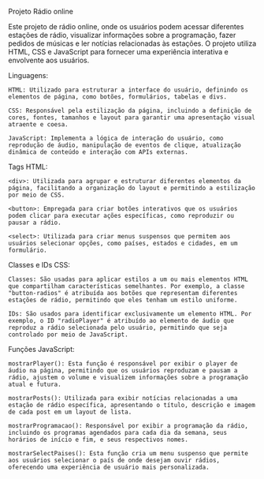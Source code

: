 Projeto Rádio online

Este projeto de rádio online, onde os usuários podem acessar diferentes estações de rádio, visualizar informações sobre a programação, fazer pedidos de músicas e ler notícias relacionadas às estações. O projeto utiliza HTML, CSS e JavaScript para fornecer uma experiência interativa e envolvente aos usuários.

Linguagens:

    HTML: Utilizado para estruturar a interface do usuário, definindo os elementos de página, como botões, formulários, tabelas e divs.

    CSS: Responsável pela estilização da página, incluindo a definição de cores, fontes, tamanhos e layout para garantir uma apresentação visual atraente e coesa.

    JavaScript: Implementa a lógica de interação do usuário, como reprodução de áudio, manipulação de eventos de clique, atualização dinâmica de conteúdo e interação com APIs externas.

Tags HTML:

    <div>: Utilizada para agrupar e estruturar diferentes elementos da página, facilitando a organização do layout e permitindo a estilização por meio de CSS.

    <button>: Empregada para criar botões interativos que os usuários podem clicar para executar ações específicas, como reproduzir ou pausar a rádio.

    <select>: Utilizada para criar menus suspensos que permitem aos usuários selecionar opções, como países, estados e cidades, em um formulário.

Classes e IDs CSS:

    Classes: São usadas para aplicar estilos a um ou mais elementos HTML que compartilham características semelhantes. Por exemplo, a classe "button-radios" é atribuída aos botões que representam diferentes estações de rádio, permitindo que eles tenham um estilo uniforme.

    IDs: São usados para identificar exclusivamente um elemento HTML. Por exemplo, o ID "radioPlayer" é atribuído ao elemento de áudio que reproduz a rádio selecionada pelo usuário, permitindo que seja controlado por meio de JavaScript.

Funções JavaScript:

    mostrarPlayer(): Esta função é responsável por exibir o player de áudio na página, permitindo que os usuários reproduzam e pausam a rádio, ajustem o volume e visualizem informações sobre a programação atual e futura.

    mostrarPosts(): Utilizada para exibir notícias relacionadas a uma estação de rádio específica, apresentando o título, descrição e imagem de cada post em um layout de lista.

    mostrarProgramacao(): Responsável por exibir a programação da rádio, incluindo os programas agendados para cada dia da semana, seus horários de início e fim, e seus respectivos nomes.

    mostrarSelectPaises(): Esta função cria um menu suspenso que permite aos usuários selecionar o país de onde desejam ouvir rádios, oferecendo uma experiência de usuário mais personalizada.